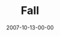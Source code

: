---
layout: message
category: message
series: "Seasons"
title: "Fall"
date: 2007-10-13-00-00
message_id: 461
audio: "http://s3.amazonaws.com/crossroads-media/media/legacy/mp3/Seasons_01_Fall_10_14_07_Todd_Henry.mp3"
audio-duration: "38:52"
flag: "N"
---